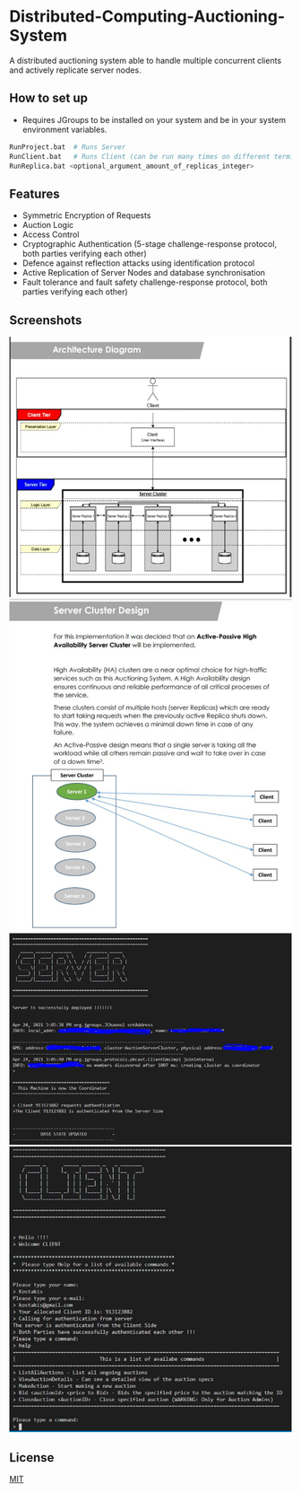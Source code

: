# Distributed-Computing-Auctioning-System
A distributed auctioning system able to handle multiple concurrent clients and actively replicate server nodes.

## How to set up 

- Requires JGroups to be installed on your system and  be in your system environment variables.

```bash
RunProject.bat  # Runs Server 
RunClient.bat   # Runs Client (can be run many times on different terminals) 
RunReplica.bat <optional_argument_amount_of_replicas_integer>

```

## Features

- Symmetric Encryption of Requests
- Auction Logic
- Access Control
- Cryptographic Authentication (5-stage challenge-response protocol, both parties verifying each other)
- Defence against reflection attacks using identification protocol
- Active Replication of Server Nodes and database synchronisation
- Fault tolerance and fault safety challenge-response protocol, both parties verifying each other) 



## Screenshots 

![Alt text](https://github.com/Paris778/Distributed-Computing-Auctioning-System/blob/main/scrnShots/Capture.JPG "Title")
![Alt text](https://github.com/Paris778/Distributed-Computing-Auctioning-System/blob/main/scrnShots/Capture2.JPG "Title")
![Alt text](https://github.com/Paris778/Distributed-Computing-Auctioning-System/blob/main/scrnShots/Capture3.JPG "Title")
![Alt text](https://github.com/Paris778/Distributed-Computing-Auctioning-System/blob/main/scrnShots/Capture4.JPG "Title")


## License
[MIT](https://choosealicense.com/licenses/mit/)
